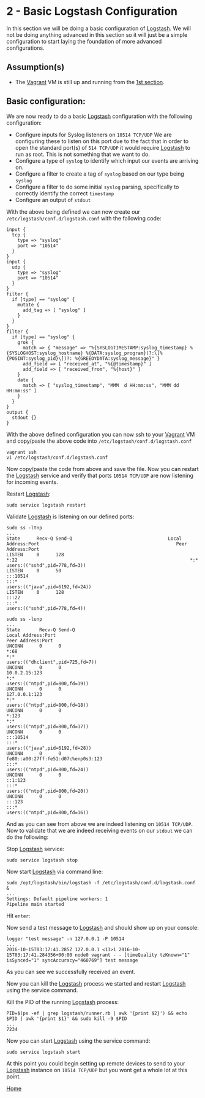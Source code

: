 2 - Basic Logstash Configuration
================================

In this section we will be doing a basic configuration of [Logstash]. We will
not be doing anything advanced in this section so it will just be a simple
configuration to start laying the foundation of more advanced configurations.

Assumption(s)
-------------
* The [Vagrant] VM is still up and running from the [1st section](../1-Installing-Logstash/README.md).

Basic configuration:
--------------------
We are now ready to do a basic [Logstash] configuration with the following
configuration:
* Configure inputs for Syslog listeners on `10514 TCP/UDP`
  We are configuring these to listen on this port due to the fact that in order
  to open the standard port(s) of `514 TCP/UDP` it would require [Logstash] to
  run as root. This is not something that we want to do.
* Configure a type of `syslog` to identify which input our events are arriving on.
* Configure a filter to create a tag of `syslog` based on our type being `syslog`
* Configure a filter to do some initial `syslog` parsing, specifically to correctly
  identify the correct `timestamp`
* Configure an output of `stdout`

With the above being defined we can now create our `/etc/logstash/conf.d/logstash.conf`
with the following code:
```
input {
  tcp {
    type => "syslog"
    port => "10514"
  }
}
input {
  udp {
    type => "syslog"
    port => "10514"
  }
}
filter {
  if [type] == "syslog" {
    mutate {
      add_tag => [ "syslog" ]
    }
  }
}
filter {
  if [type] == "syslog" {
    grok {
      match => { "message" => "%{SYSLOGTIMESTAMP:syslog_timestamp} %{SYSLOGHOST:syslog_hostname} %{DATA:syslog_program}(?:\[%{POSINT:syslog_pid}\])?: %{GREEDYDATA:syslog_message}" }
      add_field => [ "received_at", "%{@timestamp}" ]
      add_field => [ "received_from", "%{host}" ]
    }
    date {
      match => [ "syslog_timestamp", "MMM  d HH:mm:ss", "MMM dd HH:mm:ss" ]
    }
  }
}
output {
  stdout {}
}
```
With the above defined configuration you can now ssh to your [Vagrant] VM and
copy/paste the above code into `/etc/logstash/conf.d/logstash.conf`
```
vagrant ssh
vi /etc/logstash/conf.d/logstash.conf
```
Now copy/paste the code from above and save the file. Now you can restart the
[Logstash] service and verify that ports `10514 TCP/UDP` are now listening for
incoming events.

Restart [Logstash]:
```
sudo service logstash restart
```

Validate [Logstash] is listening on our defined ports:
```
sudo ss -ltnp
...
State      Recv-Q Send-Q                                   Local Address:Port                                                  Peer Address:Port
LISTEN     0      128                                                  *:22                                                               *:*
users:(("sshd",pid=778,fd=3))
LISTEN     0      50                                                  :::10514                                                           :::*
users:(("java",pid=6192,fd=24))
LISTEN     0      128                                                 :::22                                                              :::*
users:(("sshd",pid=778,fd=4))
```
```
sudo ss -lunp
...
State       Recv-Q Send-Q                                                         Local Address:Port                                                                        Peer Address:Port
UNCONN      0      0                                                                          *:68                                                                                     *:*
users:(("dhclient",pid=725,fd=7))
UNCONN      0      0                                                                  10.0.2.15:123                                                                                    *:*
users:(("ntpd",pid=800,fd=19))
UNCONN      0      0                                                                  127.0.0.1:123                                                                                    *:*
users:(("ntpd",pid=800,fd=18))
UNCONN      0      0                                                                          *:123                                                                                    *:*
users:(("ntpd",pid=800,fd=17))
UNCONN      0      0                                                                         :::10514                                                                                 :::*
users:(("java",pid=6192,fd=28))
UNCONN      0      0                                            fe80::a00:27ff:fe51:d07c%enp0s3:123                                                                                   :::*
users:(("ntpd",pid=800,fd=24))
UNCONN      0      0                                                                        ::1:123                                                                                   :::*
users:(("ntpd",pid=800,fd=20))
UNCONN      0      0                                                                         :::123                                                                                   :::*
users:(("ntpd",pid=800,fd=16))
```
And as you can see from above we are indeed listening on `10514 TCP/UDP`. Now to
validate that we are indeed receiving events on our `stdout` we can do the following:

Stop [Logstash] service:
```
sudo service logstash stop
```
Now start [Logstash] via command line:
```
sudo /opt/logstash/bin/logstash -f /etc/logstash/conf.d/logstash.conf &
...
Settings: Default pipeline workers: 1
Pipeline main started
```
Hit `enter`:

Now send a test message to [Logstash] and should show up on your console:
```
logger "test message" -n 127.0.0.1 -P 10514
...
2016-10-15T03:17:41.285Z 127.0.0.1 <13>1 2016-10-15T03:17:41.284356+00:00 node0 vagrant - - [timeQuality tzKnown="1" isSynced="1" syncAccuracy="460769"] test message
```

As you can see we successfully received an event.

Now you can kill the [Logstash] process we started and restart [Logstash] using
the service command.

Kill the PID of the running [Logstash] process:
```
PID=$(ps -ef | grep logstash/runner.rb | awk '{print $2}') && echo $PID | awk '{print $1}' && sudo kill -9 $PID
...
7234
```

Now you can start [Logstash] using the service command:
```
sudo service logstash start
```

At this point you could begin setting up remote devices to send to your [Logstash]
instance on `10514 TCP/UDP` but you wont get a whole lot at this point.

[Home](../README.md)

[Logstash]: <https://www.elastic.co/products/logstash>
[Vagrant]: <https://www.vagrantup.com/>
